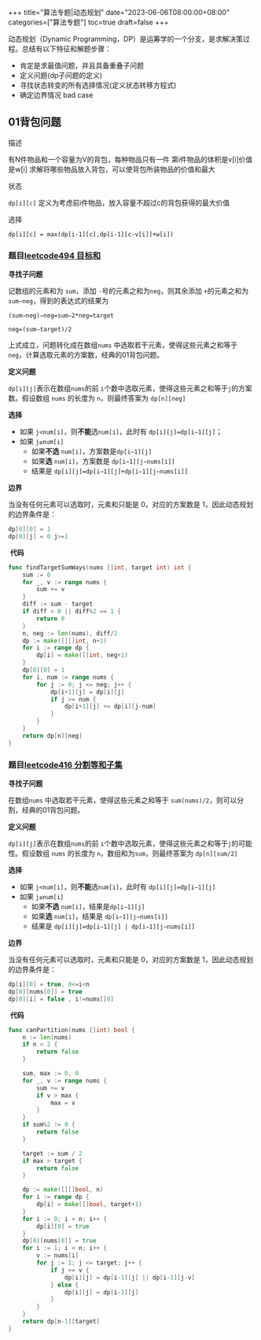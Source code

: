 +++
title="算法专题|动态规划"
date="2023-06-06T08:00:00+08:00"
categories=["算法专题"]
toc=true
draft=false
+++

动态规划（Dynamic Programming，DP）是运筹学的一个分支，是求解决策过程。总结有以下特征和解题步骤：
- 肯定是求最值问题，并且具备重叠子问题
- 定义问题(dp子问题的定义)
- 寻找状态转变的所有选择情况(定义状态转移方程式)
- 确定边界情况 bad case

## 01背包问题

描述

有N件物品和一个容量为V的背包，每种物品只有一件 第i件物品的体积是v[i]价值是w[i] 求解将哪些物品放入背包，可以使背包所装物品的价值和最大

状态

`dp[i][c]` 定义为考虑前i件物品，放入容量不超过c的背包获得的最大价值

选择

`dp[i][c] = max(dp[i-1][c],dp[i-1][c-v[i]]+w[i])`

### **题目[leetcode494 目标和](https://leetcode-cn.com/problems/target-sum/)**

**寻找子问题**

记数组的元素和为 `sum`，添加 `-`号的元素之和为`neg`，则其余添加 `+`的元素之和为 `sum−neg`，得到的表达式的结果为
```
(sum−neg)−neg=sum−2*neg=target

neg=(sum−target)/2
```

上式成立，问题转化成在数组`nums` 中选取若干元素，使得这些元素之和等于 `neg`，计算选取元素的方案数，经典的01背包问题。

**定义问题**

`dp[i][j]`表示在数组`nums`的前 `i`个数中选取元素，使得这些元素之和等于`j`的方案数。假设数组 `nums` 的长度为 `n`，则最终答案为 `dp[n][neg]`

**选择**
* 如果 `j<num[i]`，则**不能**选`num[i]`，此时有 `dp[i][j]=dp[i−1][j]`；
* 如果 `j≥num[i]`
    * 如果**不选** `num[i]`，方案数是`dp[i−1][j]`
    * 如果**选** `num[i]`，方案数是 `dp[i−1][j−nums[i]]`
    * 结果是 `dp[i][j]=dp[i−1][j]+dp[i−1][j−nums[i]]`

**边界**

当没有任何元素可以选取时，元素和只能是 0，对应的方案数是 1，因此动态规划的边界条件是：

```c
dp[0][0] = 1  
dp[0][j] = 0 j>=1
```
​
**代码**

```go
func findTargetSumWays(nums []int, target int) int {
    sum := 0
    for _, v := range nums {
        sum += v
    }
    diff := sum - target
    if diff < 0 || diff%2 == 1 {
        return 0
    }
    n, neg := len(nums), diff/2
    dp := make([][]int, n+1)
    for i := range dp {
        dp[i] = make([]int, neg+1)
    }
    dp[0][0] = 1
    for i, num := range nums {
        for j := 0; j <= neg; j++ {
            dp[i+1][j] = dp[i][j]
            if j >= num {
                dp[i+1][j] += dp[i][j-num]
            }
        }
    }
    return dp[n][neg]
}
```

### **题目[leetcode416 分割等和子集](https://leetcode-cn.com/problems/partition-equal-subset-sum/)**

**寻找子问题**

在数组`nums` 中选取若干元素，使得这些元素之和等于 `sum(nums)/2`，则可以分割，经典的01背包问题。

**定义问题**

`dp[i][j]`表示在数组`nums`的前 `i`个数中选取元素，使得这些元素之和等于`j`的可能性。假设数组 `nums` 的长度为 `n`，数组和为`sum`，则最终答案为 `dp[n][sum/2]`

**选择**

* 如果 `j<num[i]`，则**不能**选`num[i]`，此时有 `dp[i][j]=dp[i−1][j]`
* 如果 `j≥num[i]`
    * 如果**不选** `num[i]`，结果是`dp[i−1][j]`
    * 如果**选** `num[i]`，结果是 `dp[i−1][j−nums[i]]`
    * 结果是 `dp[i][j]=dp[i−1][j] | dp[i−1][j−nums[i]]`

**边界**

当没有任何元素可以选取时，元素和只能是 0，对应的方案数是 1，因此动态规划的边界条件是：

```c
dp[i][0] = true, 0<=i<n
dp[0][nums[0]] = true
dp[0][i] = false , i!=nums[[0]
```
​
**代码**

```go
func canPartition(nums []int) bool {
    n := len(nums)
    if n < 2 {
        return false
    }

    sum, max := 0, 0
    for _, v := range nums {
        sum += v
        if v > max {
            max = v
        }
    }
    if sum%2 != 0 {
        return false
    }

    target := sum / 2
    if max > target {
        return false
    }

    dp := make([][]bool, n)
    for i := range dp {
        dp[i] = make([]bool, target+1)
    }
    for i := 0; i < n; i++ {
        dp[i][0] = true
    }
    dp[0][nums[0]] = true
    for i := 1; i < n; i++ {
        v := nums[i]
        for j := 1; j <= target; j++ {
            if j >= v {
                dp[i][j] = dp[i-1][j] || dp[i-1][j-v]
            } else {
                dp[i][j] = dp[i-1][j]
            }
        }
    }
    return dp[n-1][target]
}
```